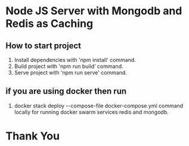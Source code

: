 # Node JS Server with Mongodb and Redis as Caching

## How to start project 
1) Install dependencies with 'npm install' command.  
2) Build project with 'npm run build' command.  
3) Serve project with 'npm run serve' command.  

## if you are using docker then run
1) docker stack deploy --compose-file docker-compose.yml <Your App Name> command locally for running docker swarm services redis and mongodb.  

# Thank You 